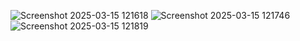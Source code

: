 ![Screenshot 2025-03-15 121618](https://github.com/user-attachments/assets/9a6508d7-a9cc-4b13-a4d5-a13c2be0353f)
![Screenshot 2025-03-15 121746](https://github.com/user-attachments/assets/3b38545b-122e-4454-b7bf-14092ea6bf38)
![Screenshot 2025-03-15 121819](https://github.com/user-attachments/assets/077e222c-02a4-4f87-b427-413a49c23fc5)

